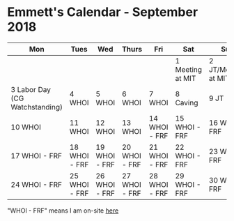 # Emmett's Calendar - September 2018

|Mon|Tues|Wed|Thurs|Fri|Sat|Sun|
|---|---|---|---|---|---|---|
| | |    |    | | 1 Meeting at MIT  | 2 JT/Meeting at MIT |
| 3 Labor Day (CG Watchstanding) | 4 WHOI  | 5 WHOI |6 WHOI |7 WHOI  |8 Caving  |9 JT  |
|10  WHOI|11 WHOI |12 WHOI |13 WHOI |14 WHOI - FRF |15 WHOI - FRF |16 WHOI - FRF  |
|17  WHOI - FRF|18  WHOI - FRF |19 WHOI - FRF  |20 WHOI - FRF |21  WHOI - FRF  |22 WHOI - FRF  |23 WHOI - FRF  |
|24 WHOI - FRF |25 WHOI - FRF  |26  WHOI - FRF  |27 WHOI - FRF   |28 WHOI - FRF  | 29 WHOI - FRF |30  WHOI - FRF|

"WHOI - FRF" means I am on-site [here](http://www.frf.usace.army.mil/)
